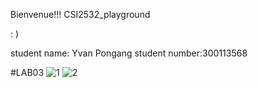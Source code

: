 Bienvenue!!! CSI2532_playground 

 : )

student name:  Yvan Pongang
student number:300113568

#LAB03
![1](path/to/IMG-1016.jpg)
![2](path/to/IMG-1017.jpg)
